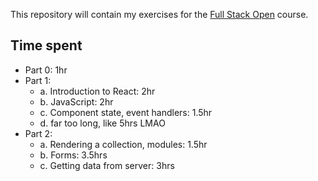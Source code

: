 This repository will contain my exercises for the [Full Stack Open](fullstackopen.com) course.

## Time spent
- Part 0: 1hr
- Part 1:
    - a. Introduction to React: 2hr 
    - b. JavaScript: 2hr
    - c. Component state, event handlers: 1.5hr
    - d. far too long, like 5hrs LMAO
- Part 2:
    - a. Rendering a collection, modules: 1.5hr
    - b. Forms: 3.5hrs
    - c. Getting data from server: 3hrs
